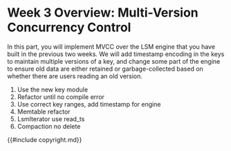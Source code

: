# Week 3 Overview: Multi-Version Concurrency Control

In this part, you will implement MVCC over the LSM engine that you have built in the previous two weeks. We will add timestamp encoding in the keys to maintain multiple versions of a key, and change some part of the engine to ensure old data are either retained or garbage-collected based on whether there are users reading an old version.

1. Use the new key module
2. Refactor until no compile error
3. Use correct key ranges, add timestamp for engine
4. Memtable refactor
5. LsmIterator use read_ts
6. Compaction no delete

{{#include copyright.md}}

